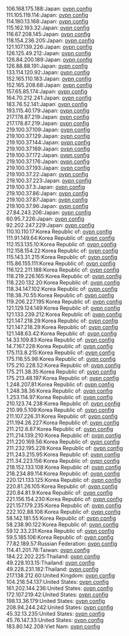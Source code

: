 106.168.175.188:Japan: [ovpn config](vpn/106_168_175_188.ovpn)  
111.105.119.114:Japan: [ovpn config](vpn/111_105_119_114.ovpn)  
114.180.13.168:Japan: [ovpn config](vpn/114_180_13_168.ovpn)  
115.162.193.32:Japan: [ovpn config](vpn/115_162_193_32.ovpn)  
116.67.208.145:Japan: [ovpn config](vpn/116_67_208_145.ovpn)  
118.154.236.205:Japan: [ovpn config](vpn/118_154_236_205.ovpn)  
121.107.139.226:Japan: [ovpn config](vpn/121_107_139_226.ovpn)  
126.125.49.212:Japan: [ovpn config](vpn/126_125_49_212.ovpn)  
126.84.200.189:Japan: [ovpn config](vpn/126_84_200_189.ovpn)  
126.88.88.191:Japan: [ovpn config](vpn/126_88_88_191.ovpn)  
133.114.120.92:Japan: [ovpn config](vpn/133_114_120_92.ovpn)  
152.165.110.183:Japan: [ovpn config](vpn/152_165_110_183.ovpn)  
152.165.208.68:Japan: [ovpn config](vpn/152_165_208_68.ovpn)  
157.65.85.174:Japan: [ovpn config](vpn/157_65_85_174.ovpn)  
164.70.212.241:Japan: [ovpn config](vpn/164_70_212_241.ovpn)  
183.76.52.141:Japan: [ovpn config](vpn/183_76_52_141.ovpn)  
193.115.40.179:Japan: [ovpn config](vpn/193_115_40_179.ovpn)  
217.178.87.219:Japan: [ovpn config](vpn/217_178_87_219.ovpn)  
217.178.87.219:Japan: [ovpn config](vpn/217_178_87_219.ovpn)  
219.100.37.109:Japan: [ovpn config](vpn/219_100_37_109.ovpn)  
219.100.37.129:Japan: [ovpn config](vpn/219_100_37_129.ovpn)  
219.100.37.144:Japan: [ovpn config](vpn/219_100_37_144.ovpn)  
219.100.37.169:Japan: [ovpn config](vpn/219_100_37_169.ovpn)  
219.100.37.172:Japan: [ovpn config](vpn/219_100_37_172.ovpn)  
219.100.37.176:Japan: [ovpn config](vpn/219_100_37_176.ovpn)  
219.100.37.193:Japan: [ovpn config](vpn/219_100_37_193.ovpn)  
219.100.37.22:Japan: [ovpn config](vpn/219_100_37_22.ovpn)  
219.100.37.223:Japan: [ovpn config](vpn/219_100_37_223.ovpn)  
219.100.37.3:Japan: [ovpn config](vpn/219_100_37_3.ovpn)  
219.100.37.86:Japan: [ovpn config](vpn/219_100_37_86.ovpn)  
219.100.37.87:Japan: [ovpn config](vpn/219_100_37_87.ovpn)  
219.100.37.96:Japan: [ovpn config](vpn/219_100_37_96.ovpn)  
27.84.243.206:Japan: [ovpn config](vpn/27_84_243_206.ovpn)  
60.95.7.226:Japan: [ovpn config](vpn/60_95_7_226.ovpn)  
92.202.247.229:Japan: [ovpn config](vpn/92_202_247_229.ovpn)  
110.10.110.17:Korea Republic of: [ovpn config](vpn/110_10_110_17.ovpn)  
111.91.149.64:Korea Republic of: [ovpn config](vpn/111_91_149_64.ovpn)  
112.153.135.10:Korea Republic of: [ovpn config](vpn/112_153_135_10.ovpn)  
112.158.154.22:Korea Republic of: [ovpn config](vpn/112_158_154_22.ovpn)  
115.143.31.215:Korea Republic of: [ovpn config](vpn/115_143_31_215.ovpn)  
115.86.155.111:Korea Republic of: [ovpn config](vpn/115_86_155_111.ovpn)  
116.122.211.188:Korea Republic of: [ovpn config](vpn/116_122_211_188.ovpn)  
118.219.226.165:Korea Republic of: [ovpn config](vpn/118_219_226_165.ovpn)  
118.220.132.20:Korea Republic of: [ovpn config](vpn/118_220_132_20.ovpn)  
118.34.147.102:Korea Republic of: [ovpn config](vpn/118_34_147_102.ovpn)  
118.38.70.55:Korea Republic of: [ovpn config](vpn/118_38_70_55.ovpn)  
119.206.227.195:Korea Republic of: [ovpn config](vpn/119_206_227_195.ovpn)  
121.129.124.149:Korea Republic of: [ovpn config](vpn/121_129_124_149.ovpn)  
121.133.239.212:Korea Republic of: [ovpn config](vpn/121_133_239_212.ovpn)  
121.147.218.29:Korea Republic of: [ovpn config](vpn/121_147_218_29.ovpn)  
121.147.218.29:Korea Republic of: [ovpn config](vpn/121_147_218_29.ovpn)  
121.148.63.42:Korea Republic of: [ovpn config](vpn/121_148_63_42.ovpn)  
14.33.109.83:Korea Republic of: [ovpn config](vpn/14_33_109_83.ovpn)  
14.7.167.228:Korea Republic of: [ovpn config](vpn/14_7_167_228.ovpn)  
175.113.8.215:Korea Republic of: [ovpn config](vpn/175_113_8_215.ovpn)  
175.116.55.98:Korea Republic of: [ovpn config](vpn/175_116_55_98.ovpn)  
175.210.228.52:Korea Republic of: [ovpn config](vpn/175_210_228_52.ovpn)  
175.211.38.35:Korea Republic of: [ovpn config](vpn/175_211_38_35.ovpn)  
175.213.48.197:Korea Republic of: [ovpn config](vpn/175_213_48_197.ovpn)  
1.248.207.81:Korea Republic of: [ovpn config](vpn/1_248_207_81.ovpn)  
1.248.38.36:Korea Republic of: [ovpn config](vpn/1_248_38_36.ovpn)  
1.253.114.97:Korea Republic of: [ovpn config](vpn/1_253_114_97.ovpn)  
210.123.74.238:Korea Republic of: [ovpn config](vpn/210_123_74_238.ovpn)  
210.99.5.109:Korea Republic of: [ovpn config](vpn/210_99_5_109.ovpn)  
211.107.226.31:Korea Republic of: [ovpn config](vpn/211_107_226_31.ovpn)  
211.194.26.227:Korea Republic of: [ovpn config](vpn/211_194_26_227.ovpn)  
211.212.6.87:Korea Republic of: [ovpn config](vpn/211_212_6_87.ovpn)  
211.214.139.210:Korea Republic of: [ovpn config](vpn/211_214_139_210.ovpn)  
211.220.169.56:Korea Republic of: [ovpn config](vpn/211_220_169_56.ovpn)  
211.232.195.228:Korea Republic of: [ovpn config](vpn/211_232_195_228.ovpn)  
211.243.215.95:Korea Republic of: [ovpn config](vpn/211_243_215_95.ovpn)  
211.34.223.156:Korea Republic of: [ovpn config](vpn/211_34_223_156.ovpn)  
218.152.133.108:Korea Republic of: [ovpn config](vpn/218_152_133_108.ovpn)  
218.234.89.114:Korea Republic of: [ovpn config](vpn/218_234_89_114.ovpn)  
220.121.133.125:Korea Republic of: [ovpn config](vpn/220_121_133_125.ovpn)  
220.81.26.105:Korea Republic of: [ovpn config](vpn/220_81_26_105.ovpn)  
220.84.81.9:Korea Republic of: [ovpn config](vpn/220_84_81_9.ovpn)  
221.156.154.230:Korea Republic of: [ovpn config](vpn/221_156_154_230.ovpn)  
221.157.179.235:Korea Republic of: [ovpn config](vpn/221_157_179_235.ovpn)  
222.102.88.108:Korea Republic of: [ovpn config](vpn/222_102_88_108.ovpn)  
58.142.181.55:Korea Republic of: [ovpn config](vpn/58_142_181_55.ovpn)  
58.238.90.122:Korea Republic of: [ovpn config](vpn/58_238_90_122.ovpn)  
59.12.33.231:Korea Republic of: [ovpn config](vpn/59_12_33_231.ovpn)  
59.5.185.106:Korea Republic of: [ovpn config](vpn/59_5_185_106.ovpn)  
77.82.189.57:Russian Federation: [ovpn config](vpn/77_82_189_57.ovpn)  
114.41.201.78:Taiwan: [ovpn config](vpn/114_41_201_78.ovpn)  
184.22.202.225:Thailand: [ovpn config](vpn/184_22_202_225.ovpn)  
49.228.103.15:Thailand: [ovpn config](vpn/49_228_103_15.ovpn)  
49.228.231.182:Thailand: [ovpn config](vpn/49_228_231_182.ovpn)  
217.138.212.60:United Kingdom: [ovpn config](vpn/217_138_212_60.ovpn)  
104.218.54.137:United States: [ovpn config](vpn/104_218_54_137.ovpn)  
161.202.144.236:United States: [ovpn config](vpn/161_202_144_236.ovpn)  
172.107.219.42:United States: [ovpn config](vpn/172_107_219_42.ovpn)  
198.13.36.179:United States: [ovpn config](vpn/198_13_36_179.ovpn)  
208.94.244.242:United States: [ovpn config](vpn/208_94_244_242.ovpn)  
45.32.13.235:United States: [ovpn config](vpn/45_32_13_235.ovpn)  
45.76.147.33:United States: [ovpn config](vpn/45_76_147_33.ovpn)  
183.80.142.208:Viet Nam: [ovpn config](vpn/183_80_142_208.ovpn)  
